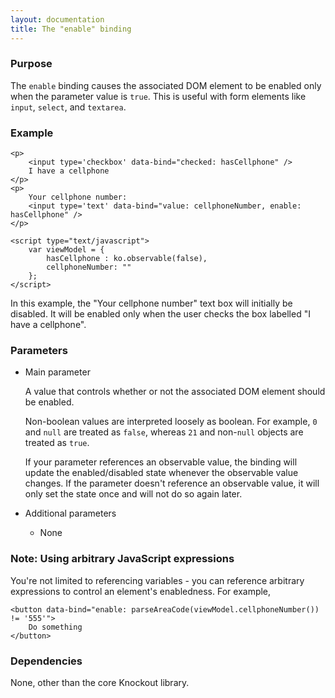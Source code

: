 ```yaml
---
layout: documentation
title: The "enable" binding
---
```


### Purpose
The `enable` binding causes the associated DOM element to be enabled only when the parameter value is `true`. This is useful with form elements like `input`, `select`, and `textarea`.

### Example
    <p>
        <input type='checkbox' data-bind="checked: hasCellphone" />
        I have a cellphone
    </p>
    <p>
        Your cellphone number:
        <input type='text' data-bind="value: cellphoneNumber, enable: hasCellphone" />
    </p>
    
    <script type="text/javascript">
        var viewModel = {
            hasCellphone : ko.observable(false),
            cellphoneNumber: ""
        };
    </script>

In this example, the "Your cellphone number" text box will initially be disabled. It will be enabled only when the user checks the box labelled "I have a cellphone".

### Parameters

  * Main parameter
   
    A value that controls whether or not the associated DOM element should be enabled.
   
    Non-boolean values are interpreted loosely as boolean. For example, `0` and `null` are treated as `false`, whereas `21` and non-`null` objects are treated as `true`.
   
    If your parameter references an observable value, the binding will update the enabled/disabled state whenever the observable value changes. If the parameter doesn't reference an observable value, it will only set the state once and will not do so again later.   
      
  * Additional parameters 

     * None

### Note: Using arbitrary JavaScript expressions

You're not limited to referencing variables - you can reference arbitrary expressions to control an element's enabledness. For example,

    <button data-bind="enable: parseAreaCode(viewModel.cellphoneNumber()) != '555'">
        Do something
    </button>

### Dependencies

None, other than the core Knockout library.